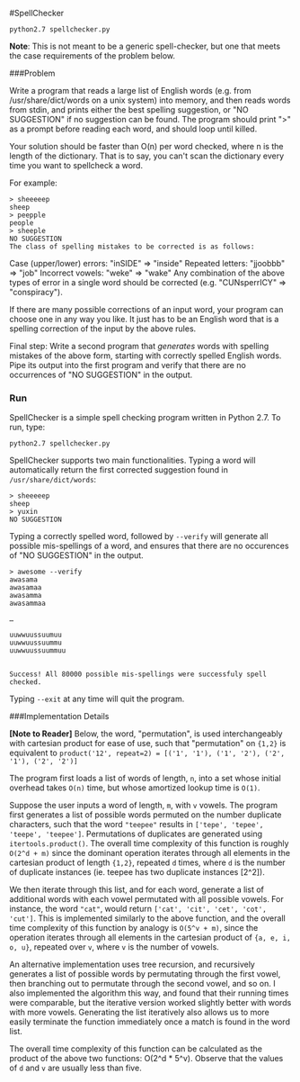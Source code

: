 #SpellChecker

`python2.7 spellchecker.py`

__Note__: This is not meant to be a generic spell-checker, but one that meets the case requirements of the problem below.

###Problem

Write a program that reads a large list of English words (e.g. from /usr/share/dict/words on a unix system) into memory, and then reads words from stdin, and prints either the best spelling suggestion, or "NO SUGGESTION" if no suggestion can be found. The program should print ">" as a prompt before reading each word, and should loop until killed.

Your solution should be faster than O(n) per word checked, where n is the length of the dictionary. That is to say, you can't scan the dictionary every time you want to spellcheck a word.

For example:

	> sheeeeep
	sheep
	> peepple
	people
	> sheeple
	NO SUGGESTION
	The class of spelling mistakes to be corrected is as follows:

Case (upper/lower) errors: "inSIDE" => "inside"
Repeated letters: "jjoobbb" => "job"
Incorrect vowels: "weke" => "wake"
Any combination of the above types of error in a single word should be corrected (e.g. "CUNsperrICY" => "conspiracy").

If there are many possible corrections of an input word, your program can choose one in any way you like. It just has to be an English word that is a spelling correction of the input by the above rules.

Final step: Write a second program that *generates* words with spelling mistakes of the above form, starting with correctly spelled English words. Pipe its output into the first program and verify that there are no occurrences of "NO SUGGESTION" in the output.

### Run

SpellChecker is a simple spell checking program written in Python 2.7. To run, type:

    python2.7 spellchecker.py

SpellChecker supports two main functionalities. Typing a word will automatically return the first corrected suggestion found in `/usr/share/dict/words`:

	> sheeeeep
	sheep
	> yuxin
	NO SUGGESTION

Typing a correctly spelled word, followed by `--verify` will generate all possible mis-spellings of a word, and ensures that there are no occurences of "NO SUGGESTION" in the output.

	> awesome --verify
	awasama
	awasamaa
	awasamma
	awasammaa
	
	…
	
	uuwwuussuumuu
	uuwwuussuummu
	uuwwuussuummuu


	Success! All 80000 possible mis-spellings were successfuly spell checked.


Typing `--exit` at any time will quit the program.


###Implementation Details



__[Note to Reader]__ Below, the word, "permutation", is used interchangeably with cartesian product for ease of use, such that "permutation" on `{1,2}` is equivalent to `product('12', repeat=2) = [('1', '1'), ('1', '2'), ('2', '1'), ('2', '2')]`

The program first loads a list of words of length, `n`, into a set whose initial overhead takes `O(n)` time, but whose amortized lookup time is `O(1)`. 

Suppose the user inputs a word of length, `m`, with `v` vowels. The program first generates a list of possible words permuted on the number duplicate characters, such that the word `"teepee"` results in `['tepe', 'tepee', 'teepe', 'teepee']`. Permutations of duplicates are generated using `itertools.product()`. The overall time complexity of this function is roughly `O(2^d + m)` since the dominant operation iterates through all elements in the cartesian product of length `{1,2}`, repeated `d` times, where `d` is the number of duplicate instances (ie. teepee has two duplicate instances [2^2]).

We then iterate through this list, and for each word, generate a list of additional words with each vowel permutated with all possible vowels. For instance, the word `"cat"`, would return `['cat', 'cit', 'cet', 'cot', 'cut']`. This is implemented similarly to the above function, and the overall time complexity of this function by analogy is `O(5^v + m)`, since the operation iterates through all elements in the cartesian product of `{a, e, i, o, u}`, repeated over `v`, where `v` is the number of vowels.

An alternative implementation uses tree recursion, and recursively generates a list of possible words by permutating through the first vowel, then branching out to permutate through the second vowel, and so on. I also implemented the algorithm this way, and found that their running times were comparable, but the iterative version worked slightly better with words with more vowels. Generating the list iteratively also allows us to more easily terminate the function immediately once a match is found in the word list.

The overall time complexity of this function can be calculated as the product of the above two functions: O(2^d * 5^v). Observe that the values of `d` and `v` are usually less than five.
